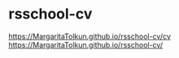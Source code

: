 # rsschool-cv
https://MargaritaTolkun.github.io/rsschool-cv/cv
https://MargaritaTolkun.github.io/rsschool-cv/